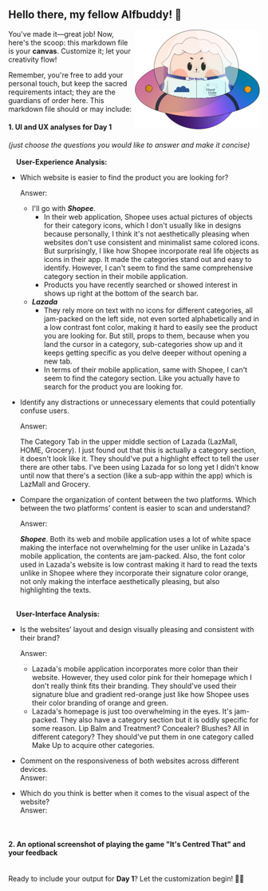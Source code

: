 ## Hello there, my fellow Alfbuddy! 💖

<img align="right" width="250px" src="../../assets/alf/alf-ufo.png">

You've made it—great job! Now, here's the scoop: this markdown file is your **canvas**. Customize it; let your creativity flow!

Remember, you're free to add your personal touch, but keep the sacred requirements intact; they are the guardians of order here. This markdown file should or may include:

#### 1. UI and UX analyses for Day 1

_(just choose the questions you would like to answer and make it concise)_
<br/><br/>
&nbsp;&nbsp;&nbsp;&nbsp;**User-Experience Analysis:**<br/>

-   Which website is easier to find the product you are looking for?<br/>

    Answer:
    - I'll go with ***Shopee***.
      - In their web application, Shopee uses actual pictures of objects for their category icons, which I don't usually like in designs because personally, I think it's not aesthetically pleasing when websites don't use consistent and minimalist same colored icons. But surprisingly, I like how Shopee incorporate real life objects as icons in their app. It made the categories stand out and easy to identify. However, I can't seem to find the same comprehensive category section in their mobile application.
      - Products you have recently searched or showed interest in shows up right at the bottom of the search bar.
    - ***Lazada***
      - They rely more on text with no icons for different categories, all jam-packed on the left side, not even sorted alphabetically and in a low contrast font color, making it hard to easily see the product you are looking for. But still, props to them, because when you land the cursor in a category, sub-categories show up and it keeps getting specific as you delve deeper without opening a new tab.
      - In terms of their mobile application, same with Shopee, I can't seem to find the category section. Like you actually have to search for the product you are looking for.


-   Identify any distractions or unnecessary elements that could potentially confuse users.<br/>

    Answer:<br/>
    
    The Category Tab in the upper middle section of Lazada (LazMall, HOME, Grocery). I just found out that this is actually a category section, it doesn't look like it. They should've put a highlight effect to tell the user there are other tabs. I've been using Lazada for so long yet I didn't know until now that there's a section (like a sub-app within the app) which is LazMall and Grocery.


-   Compare the organization of content between the two platforms. Which between the two platforms’ content is easier to scan and understand?<br/>

    Answer:<br/>
    
    ***Shopee***. Both its web and mobile application uses a lot of white space making the interface not overwhelming for the user unlike in Lazada's mobile application, the contents are jam-packed. Also, the font color used in Lazada's website is low contrast making it hard to read the texts unlike in Shopee where they incorporate their signature color orange, not only making the interface aesthetically pleasing, but also highlighting the texts.


<br/> &nbsp;&nbsp;&nbsp;&nbsp;**User-Interface Analysis:**

-   Is the websites’ layout and design visually pleasing and consistent with their brand?<br/>

    Answer:<br/>
    - Lazada's mobile application incorporates more color than their website. However, they used color pink for their homepage which I don't really think fits their branding. They should've used their signature blue and gradient red-orange just like how Shopee uses their color branding of orange and green.
    - Lazada's homepage is just too overwhelming in the eyes. It's jam-packed. They also have a category section but it is oddly specific for some reason. Lip Balm and Treatment? Concealer? Blushes? All in different category? They should've put them in one category called Make Up to acquire other categories.

    
-   Comment on the responsiveness of both websites across different devices.<br/>
    Answer:
    
-   Which do you think is better when it comes to the visual aspect of the website?<br/>
    Answer:
    
    <br>

#### 2. An **optional** screenshot of playing the game **"It's Centred That"** and your feedback

<br>Ready to include your output for **Day 1**? Let the customization begin! 🚀✨

<!-- You may now delete and modify the content of this file -->
